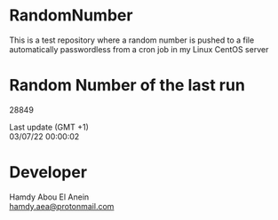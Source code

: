 # RandomNumber    
This is a test repository where a random number is pushed to a file automatically passwordless from a cron job in my Linux CentOS server    
# Random Number of the last run   
28849
      
Last update (GMT +1)    
03/07/22 00:00:02
# Developer    
Hamdy Abou El Anein   
hamdy.aea@protonmail.com
